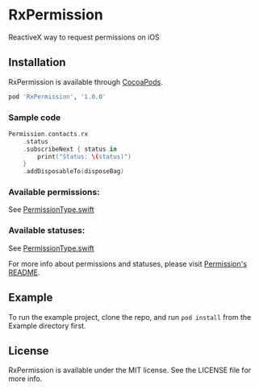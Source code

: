 # RxPermission
ReactiveX way to request permissions on iOS


## Installation

RxPermission is available through [CocoaPods](http://cocoapods.org).


```ruby
pod 'RxPermission', '1.0.0'
```

### Sample code
```swift
Permission.contacts.rx
    .status
    .subscribeNext { status in
        print("Status: \(status)")
    }
    .addDisposableTo(disposeBag)
```

### Available permissions:
See [PermissionType.swift](https://github.com/delba/Permission/blob/master/Source/PermissionType.swift)

### Available statuses:
See [PermissionType.swift](https://github.com/delba/Permission/blob/master/Source/PermissionStatus.swift)


For more info about permissions and statuses, please visit [Permission's README](https://github.com/delba/Permission#permission).

## Example

To run the example project, clone the repo, and run `pod install` from the Example directory first.

## License

RxPermission is available under the MIT license. See the LICENSE file for more info.
